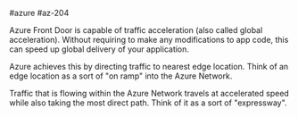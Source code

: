 #azure #az-204 

Azure Front Door is capable of traffic acceleration (also called global acceleration).
Without requiring to make any modifications to app code, this can speed up global delivery of your application.

Azure achieves this by directing traffic to nearest edge location.
Think of an edge location as a sort of "on ramp" into the Azure Network.

Traffic that is flowing within the Azure Network travels at accelerated speed while also taking the most direct path.
Think of it as a sort of "expressway".